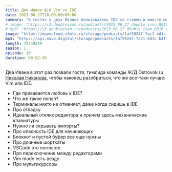 ```yaml
---
title: Два Ивана №10 Vim vs IDE
date: 2023-06-27T16:00:00+00:00
summary: "В гостях у двух Иванов пользователь IDE со стажем и вместе мы погворили о том, что же лучше: навороченные редакторы кода или IDE."
# image: "https://s3.doubleivan.ru/podcasts/2023_06_27_double_ivan_0010_vim_vs_ide_ng.jpg"
# mp3: "https://s3.doubleivan.ru/podcasts/2023_06_27_double_ivan_0010_vim_vs_ide.mp3"
image: "https://mavecloud.s3mts.ru/storage/podcasts/1af59247-7ac1-4d1c-b4f1-fd950f3daf15/images/cb9488af-816c-46f5-8844-b7bcf2e0f263.jpg"
mp3: "https://api.mave.digital/storage/podcasts/1af59247-7ac1-4d1c-b4f1-fd950f3daf15/episodes/cb9488af-816c-46f5-8844-b7bcf2e0f263.mp3"
length: 75749249
season: 1
episode: 10
duration: 00:52:36
---
```


Два Ивана в этот раз позвали гостя, тимлида команды Ж/Д Ostrovok.ru [Николая Никонова](https://www.linkedin.com/in/nikolnikon/), чтобы наконец разобраться, что же все-таки лучше: Vim или IDE.

- Где привавается любовь к IDE?
- Что же такое попап?
- Терминалы никто не отменяет, даже когда сидишь в IDE
- Про отладку
- Идеальный отклик редактора и причем здесь механические клавиатуры
- Нужно ли скрывать импорты?
- Про опасность IDE для начинающих
- Блокнот и пустой буфер все еще нужны
- Про длинные шорткаты
- VSCode это normcore
- Про переключение между редакторами
- Vim mode есть везде
- Про мультикурсоры
